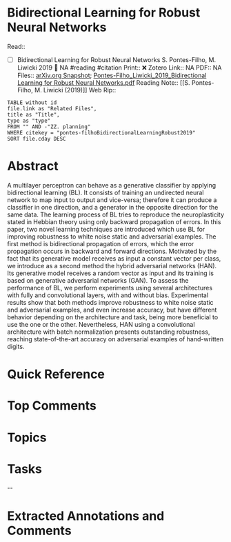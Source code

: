 

# Bidirectional Learning for Robust Neural Networks
Read:: 
- [ ] Bidirectional Learning for Robust Neural Networks S. Pontes-Filho, M. Liwicki 2019 🛫 NA #reading #citation
Print::  ❌
Zotero Link:: NA
PDF:: NA
Files:: [arXiv.org Snapshot](file:////home/michaelt/Insync/m@tarlton.info/Google%20Drive/06.%20Zotero/storage/SPYERV6H/1805.html); [Pontes-Filho_Liwicki_2019_Bidirectional Learning for Robust Neural Networks.pdf](file:////home/michaelt/Insync/m@tarlton.info/Google%20Drive/06.%20Zotero/storage/VMHAAANY/Pontes-Filho_Liwicki_2019_Bidirectional%20Learning%20for%20Robust%20Neural%20Networks.pdf)
Reading Note:: [[S. Pontes-Filho, M. Liwicki (2019)]]
Web Rip:: 

```dataview
TABLE without id
file.link as "Related Files",
title as "Title",
type as "type"
FROM "" AND -"ZZ. planning"
WHERE citekey = "pontes-filhoBidirectionalLearningRobust2019" 
SORT file.cday DESC
```

# Abstract
A multilayer perceptron can behave as a generative classifier by applying bidirectional learning (BL). It consists of training an undirected neural network to map input to output and vice-versa; therefore it can produce a classifier in one direction, and a generator in the opposite direction for the same data. The learning process of BL tries to reproduce the neuroplasticity stated in Hebbian theory using only backward propagation of errors. In this paper, two novel learning techniques are introduced which use BL for improving robustness to white noise static and adversarial examples. The first method is bidirectional propagation of errors, which the error propagation occurs in backward and forward directions. Motivated by the fact that its generative model receives as input a constant vector per class, we introduce as a second method the hybrid adversarial networks (HAN). Its generative model receives a random vector as input and its training is based on generative adversarial networks (GAN). To assess the performance of BL, we perform experiments using several architectures with fully and convolutional layers, with and without bias. Experimental results show that both methods improve robustness to white noise static and adversarial examples, and even increase accuracy, but have different behavior depending on the architecture and task, being more beneficial to use the one or the other. Nevertheless, HAN using a convolutional architecture with batch normalization presents outstanding robustness, reaching state-of-the-art accuracy on adversarial examples of hand-written digits.

# Quick Reference


# Top Comments


# Topics


# Tasks


--
# Extracted Annotations and Comments